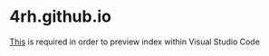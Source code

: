 # 4rh.github.io
 
<a href="https://marketplace.visualstudio.com/items?itemName=yuichinukiyama.vscode-preview-server">This</a> is required in order to preview index within Visual Studio Code